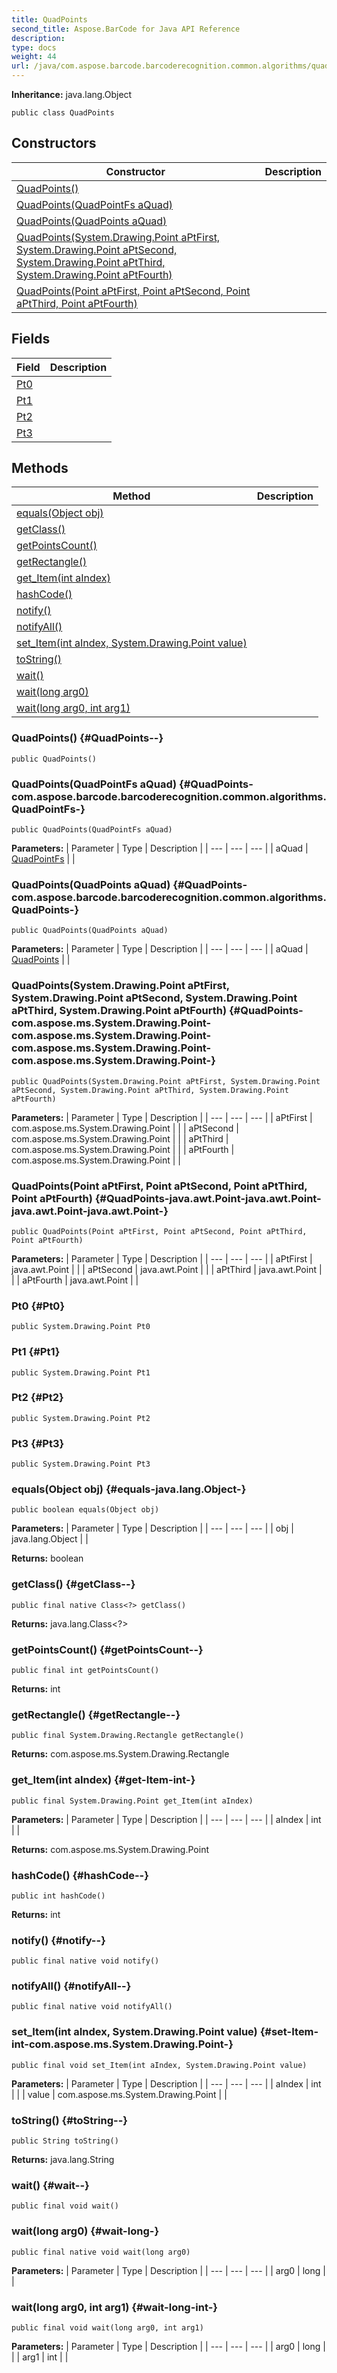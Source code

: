 ```yaml
---
title: QuadPoints
second_title: Aspose.BarCode for Java API Reference
description: 
type: docs
weight: 44
url: /java/com.aspose.barcode.barcoderecognition.common.algorithms/quadpoints/
---
```

**Inheritance:**
java.lang.Object
```
public class QuadPoints
```
## Constructors

| Constructor | Description |
| --- | --- |
| [QuadPoints()](#QuadPoints--) |  |
| [QuadPoints(QuadPointFs aQuad)](#QuadPoints-com.aspose.barcode.barcoderecognition.common.algorithms.QuadPointFs-) |  |
| [QuadPoints(QuadPoints aQuad)](#QuadPoints-com.aspose.barcode.barcoderecognition.common.algorithms.QuadPoints-) |  |
| [QuadPoints(System.Drawing.Point aPtFirst, System.Drawing.Point aPtSecond, System.Drawing.Point aPtThird, System.Drawing.Point aPtFourth)](#QuadPoints-com.aspose.ms.System.Drawing.Point-com.aspose.ms.System.Drawing.Point-com.aspose.ms.System.Drawing.Point-com.aspose.ms.System.Drawing.Point-) |  |
| [QuadPoints(Point aPtFirst, Point aPtSecond, Point aPtThird, Point aPtFourth)](#QuadPoints-java.awt.Point-java.awt.Point-java.awt.Point-java.awt.Point-) |  |
## Fields

| Field | Description |
| --- | --- |
| [Pt0](#Pt0) |  |
| [Pt1](#Pt1) |  |
| [Pt2](#Pt2) |  |
| [Pt3](#Pt3) |  |
## Methods

| Method | Description |
| --- | --- |
| [equals(Object obj)](#equals-java.lang.Object-) |  |
| [getClass()](#getClass--) |  |
| [getPointsCount()](#getPointsCount--) |  |
| [getRectangle()](#getRectangle--) |  |
| [get_Item(int aIndex)](#get-Item-int-) |  |
| [hashCode()](#hashCode--) |  |
| [notify()](#notify--) |  |
| [notifyAll()](#notifyAll--) |  |
| [set_Item(int aIndex, System.Drawing.Point value)](#set-Item-int-com.aspose.ms.System.Drawing.Point-) |  |
| [toString()](#toString--) |  |
| [wait()](#wait--) |  |
| [wait(long arg0)](#wait-long-) |  |
| [wait(long arg0, int arg1)](#wait-long-int-) |  |
### QuadPoints() {#QuadPoints--}
```
public QuadPoints()
```


### QuadPoints(QuadPointFs aQuad) {#QuadPoints-com.aspose.barcode.barcoderecognition.common.algorithms.QuadPointFs-}
```
public QuadPoints(QuadPointFs aQuad)
```


**Parameters:**
| Parameter | Type | Description |
| --- | --- | --- |
| aQuad | [QuadPointFs](../../com.aspose.barcode.barcoderecognition.common.algorithms/quadpointfs) |  |

### QuadPoints(QuadPoints aQuad) {#QuadPoints-com.aspose.barcode.barcoderecognition.common.algorithms.QuadPoints-}
```
public QuadPoints(QuadPoints aQuad)
```


**Parameters:**
| Parameter | Type | Description |
| --- | --- | --- |
| aQuad | [QuadPoints](../../com.aspose.barcode.barcoderecognition.common.algorithms/quadpoints) |  |

### QuadPoints(System.Drawing.Point aPtFirst, System.Drawing.Point aPtSecond, System.Drawing.Point aPtThird, System.Drawing.Point aPtFourth) {#QuadPoints-com.aspose.ms.System.Drawing.Point-com.aspose.ms.System.Drawing.Point-com.aspose.ms.System.Drawing.Point-com.aspose.ms.System.Drawing.Point-}
```
public QuadPoints(System.Drawing.Point aPtFirst, System.Drawing.Point aPtSecond, System.Drawing.Point aPtThird, System.Drawing.Point aPtFourth)
```


**Parameters:**
| Parameter | Type | Description |
| --- | --- | --- |
| aPtFirst | com.aspose.ms.System.Drawing.Point |  |
| aPtSecond | com.aspose.ms.System.Drawing.Point |  |
| aPtThird | com.aspose.ms.System.Drawing.Point |  |
| aPtFourth | com.aspose.ms.System.Drawing.Point |  |

### QuadPoints(Point aPtFirst, Point aPtSecond, Point aPtThird, Point aPtFourth) {#QuadPoints-java.awt.Point-java.awt.Point-java.awt.Point-java.awt.Point-}
```
public QuadPoints(Point aPtFirst, Point aPtSecond, Point aPtThird, Point aPtFourth)
```


**Parameters:**
| Parameter | Type | Description |
| --- | --- | --- |
| aPtFirst | java.awt.Point |  |
| aPtSecond | java.awt.Point |  |
| aPtThird | java.awt.Point |  |
| aPtFourth | java.awt.Point |  |

### Pt0 {#Pt0}
```
public System.Drawing.Point Pt0
```


### Pt1 {#Pt1}
```
public System.Drawing.Point Pt1
```


### Pt2 {#Pt2}
```
public System.Drawing.Point Pt2
```


### Pt3 {#Pt3}
```
public System.Drawing.Point Pt3
```


### equals(Object obj) {#equals-java.lang.Object-}
```
public boolean equals(Object obj)
```




**Parameters:**
| Parameter | Type | Description |
| --- | --- | --- |
| obj | java.lang.Object |  |

**Returns:**
boolean
### getClass() {#getClass--}
```
public final native Class<?> getClass()
```




**Returns:**
java.lang.Class<?>
### getPointsCount() {#getPointsCount--}
```
public final int getPointsCount()
```




**Returns:**
int
### getRectangle() {#getRectangle--}
```
public final System.Drawing.Rectangle getRectangle()
```




**Returns:**
com.aspose.ms.System.Drawing.Rectangle
### get_Item(int aIndex) {#get-Item-int-}
```
public final System.Drawing.Point get_Item(int aIndex)
```




**Parameters:**
| Parameter | Type | Description |
| --- | --- | --- |
| aIndex | int |  |

**Returns:**
com.aspose.ms.System.Drawing.Point
### hashCode() {#hashCode--}
```
public int hashCode()
```




**Returns:**
int
### notify() {#notify--}
```
public final native void notify()
```




### notifyAll() {#notifyAll--}
```
public final native void notifyAll()
```




### set_Item(int aIndex, System.Drawing.Point value) {#set-Item-int-com.aspose.ms.System.Drawing.Point-}
```
public final void set_Item(int aIndex, System.Drawing.Point value)
```




**Parameters:**
| Parameter | Type | Description |
| --- | --- | --- |
| aIndex | int |  |
| value | com.aspose.ms.System.Drawing.Point |  |

### toString() {#toString--}
```
public String toString()
```




**Returns:**
java.lang.String
### wait() {#wait--}
```
public final void wait()
```




### wait(long arg0) {#wait-long-}
```
public final native void wait(long arg0)
```




**Parameters:**
| Parameter | Type | Description |
| --- | --- | --- |
| arg0 | long |  |

### wait(long arg0, int arg1) {#wait-long-int-}
```
public final void wait(long arg0, int arg1)
```




**Parameters:**
| Parameter | Type | Description |
| --- | --- | --- |
| arg0 | long |  |
| arg1 | int |  |

